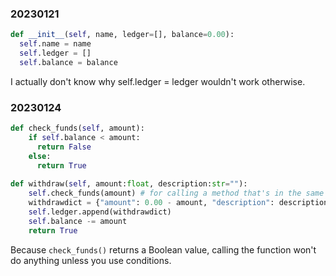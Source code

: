 ### 20230121

```python
def __init__(self, name, ledger=[], balance=0.00):
  self.name = name
  self.ledger = []
  self.balance = balance
```

I actually don't know why self.ledger = ledger wouldn't work otherwise.

### 20230124
```python
def check_funds(self, amount):
    if self.balance < amount:
      return False
    else:
      return True
      
def withdraw(self, amount:float, description:str=""):
    self.check_funds(amount) # for calling a method that's in the same class
    withdrawdict = {"amount": 0.00 - amount, "description": description} # because they're supposed to be negative
    self.ledger.append(withdrawdict)
    self.balance -= amount
    return True
```
Because `check_funds()` returns a Boolean value, calling the function won't do anything unless you use conditions.
